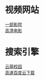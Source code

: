 # 视频网站
<a href="http://www.yibuyy.com">一部影院</a> <br/>
<a href="http://www.920hdhd.com">高清电影</a> <br/>

# 搜索引擎
<a href="https://cmc.cloudmoe.com/">云萌校园</a> <br/>
<a href="https://waxel.cloudmoe.com/">高速百度云下载</a> <br/>
